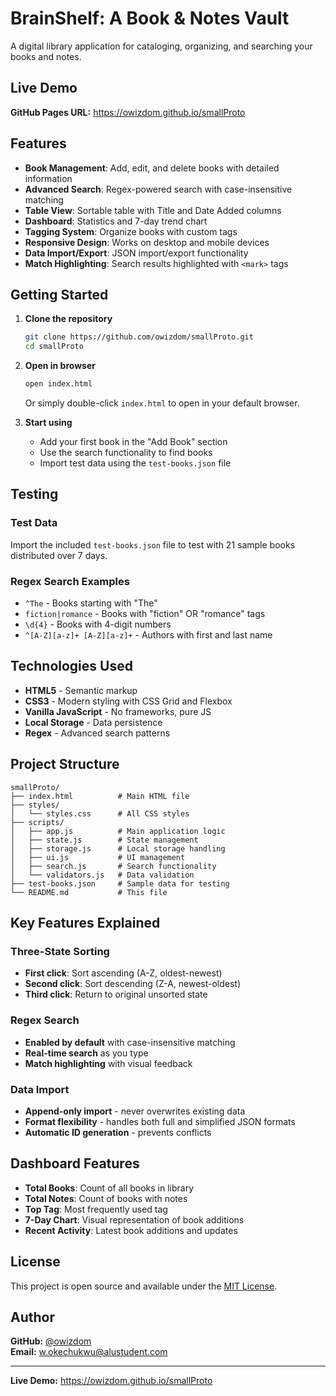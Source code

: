 # BrainShelf: A Book & Notes Vault

A digital library application for cataloging, organizing, and searching your books and notes.

## Live Demo

**GitHub Pages URL:** https://owizdom.github.io/smallProto

## Features

- **Book Management**: Add, edit, and delete books with detailed information
- **Advanced Search**: Regex-powered search with case-insensitive matching
- **Table View**: Sortable table with Title and Date Added columns
- **Dashboard**: Statistics and 7-day trend chart
- **Tagging System**: Organize books with custom tags
- **Responsive Design**: Works on desktop and mobile devices
- **Data Import/Export**: JSON import/export functionality
- **Match Highlighting**: Search results highlighted with `<mark>` tags

## Getting Started

1. **Clone the repository**
   ```bash
   git clone https://github.com/owizdom/smallProto.git
   cd smallProto
   ```

2. **Open in browser**
   ```bash
   open index.html
   ```
   Or simply double-click `index.html` to open in your default browser.

3. **Start using**
   - Add your first book in the "Add Book" section
   - Use the search functionality to find books
   - Import test data using the `test-books.json` file

## Testing

### Test Data
Import the included `test-books.json` file to test with 21 sample books distributed over 7 days.

### Regex Search Examples
- `^The` - Books starting with "The"
- `fiction|romance` - Books with "fiction" OR "romance" tags
- `\d{4}` - Books with 4-digit numbers
- `^[A-Z][a-z]+ [A-Z][a-z]+` - Authors with first and last name

## Technologies Used

- **HTML5** - Semantic markup
- **CSS3** - Modern styling with CSS Grid and Flexbox
- **Vanilla JavaScript** - No frameworks, pure JS
- **Local Storage** - Data persistence
- **Regex** - Advanced search patterns

## Project Structure

```
smallProto/
├── index.html          # Main HTML file
├── styles/
│   └── styles.css      # All CSS styles
├── scripts/
│   ├── app.js          # Main application logic
│   ├── state.js        # State management
│   ├── storage.js      # Local storage handling
│   ├── ui.js           # UI management
│   ├── search.js       # Search functionality
│   └── validators.js   # Data validation
├── test-books.json     # Sample data for testing
└── README.md           # This file
```

## Key Features Explained

### Three-State Sorting
- **First click**: Sort ascending (A-Z, oldest-newest)
- **Second click**: Sort descending (Z-A, newest-oldest)
- **Third click**: Return to original unsorted state

### Regex Search
- **Enabled by default** with case-insensitive matching
- **Real-time search** as you type
- **Match highlighting** with visual feedback

### Data Import
- **Append-only import** - never overwrites existing data
- **Format flexibility** - handles both full and simplified JSON formats
- **Automatic ID generation** - prevents conflicts

## Dashboard Features

- **Total Books**: Count of all books in library
- **Total Notes**: Count of books with notes
- **Top Tag**: Most frequently used tag
- **7-Day Chart**: Visual representation of book additions
- **Recent Activity**: Latest book additions and updates

## License

This project is open source and available under the [MIT License](LICENSE).

## Author

**GitHub:** [@owizdom](https://github.com/owizdom)  
**Email:** w.okechukwu@alustudent.com

---

**Live Demo:** https://owizdom.github.io/smallProto
